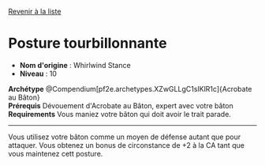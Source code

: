 [Revenir à la liste](list.md)

# Posture tourbillonnante

 * **Nom d'origine** : Whirlwind Stance
 * **Niveau** : 10


<p><span><strong>Archétype</strong> @Compendium[pf2e.archetypes.XZwGLLgC1sIKlR1c]{Acrobate au Bâton}<br><strong>Prérequis</strong> Dévouement d'Acrobate au Bâton, expert avec votre bâton<br><strong>Requirements</strong> Vous maniez votre bâton qui doit avoir le trait parade.<br></span></p>
<hr>
<p>Vous utilisez votre bâton comme un moyen de défense autant que pour attaquer. Vous obtenez un bonus de circonstance de +2 à la CA tant que vous maintenez cett posture.&nbsp;</p>